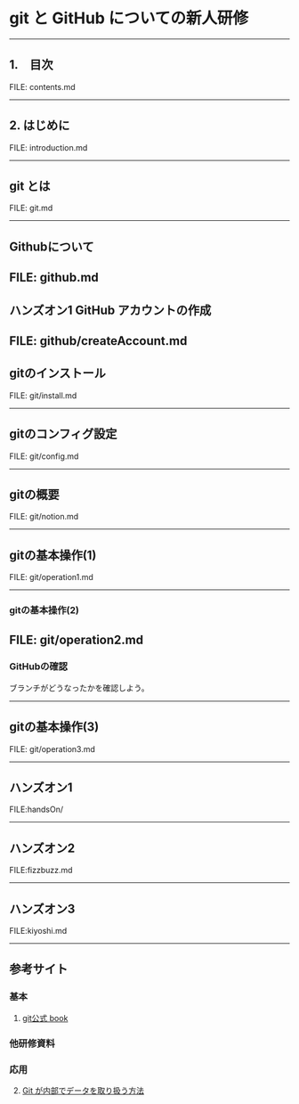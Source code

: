 # git と GitHub についての新人研修

---
## 1.　目次

FILE: contents.md

---

## 2. はじめに

FILE: introduction.md

---

## git とは

FILE: git.md

----

## Githubについて

FILE: github.md
---

## ハンズオン1 GitHub アカウントの作成

FILE: github/createAccount.md
---
## gitのインストール

FILE: git/install.md

---
## gitのコンフィグ設定

FILE: git/config.md

---

## gitの概要

FILE: git/notion.md

---

## gitの基本操作(1)

FILE: git/operation1.md

----

### gitの基本操作(2)

FILE: git/operation2.md
--- 

### GitHubの確認

ブランチがどうなったかを確認しよう。

---
## gitの基本操作(3)

FILE: git/operation3.md

---
## ハンズオン1

FILE:handsOn/

---
## ハンズオン2

FILE:fizzbuzz.md

---
## ハンズオン3

FILE:kiyoshi.md

---
## 参考サイト

### 基本
1. [git公式 book](https://git-scm.com/book/ja/v2/使い始める-バージョン管理に関して)

### 他研修資料


### 応用

2. [Git が内部でデータを取り扱う方法](https://zenn.dev/username/articles/2022-09-19-8118755d3cd9291907ee)

